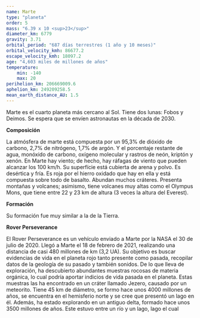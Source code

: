```yaml
---
name: Marte
type: "planeta"
order: 5
mass: "6.39 x 10 <sup>23</sup>"
diameter_km: 6779
gravity: 3.71
orbital_period: "687 días terrestres (1 año y 10 meses)"
orbital_velocity_kmh: 86677.2
escape_velocity_kmh: 18097.2
age: "4,603 miles de millones de años"
temperature:
    min: -140
    max: 20
perihelion_km: 206669009.6
aphelion_km: 249209258.5
mean_earth_distance_AU: 1.5
---
```


Marte es el cuarto planeta más cercano al Sol. Tiene dos lunas: Fobos y Deimos. Se espera que se envíen astronautas en la década de 2030.

**Composición**

La atmósfera de marte está compuesta por un 95,3% de dióxido de carbono, 2,7% de nitrógeno, 1,7% de argón. Y el porcentaje restante de agua, monóxido de carbono, oxígeno molecular y rastros de neón, kriptón y xenón. En Marte hay viento; de hecho, hay ráfagas de viento que pueden alcanzar los 100 km/h.
Su superfície está cubierta de arena y polvo. Es desértica y fría. Es roja por el hierro oxidado que hay en ella y está compuesta sobre todo de basalto. Abundan muchos cráteres. Presenta montañas y volcanes; asimismo, tiene volcanes muy altas como el Olympus Mons, que tiene entre 22 y 23 km de altura (3 veces la altura del Everest).

**Formación**

Su formación fue muy similar a la de la Tierra.

**Rover Perseverance**

El Rover Perseverance es un vehículo enviado a Marte por la NASA el 30 de julio de 2020. Llegó a Marte el 18 de febrero de 2021, realizando una distancia de casi 480 millones de km (3,2 UA). Su objetivo es buscar evidencias de vida en el planeta rojo tanto presente como pasada, recopilar datos de la geología de su pasado y también sonidos.
De lo que lleva de exploración, ha descubierto abundantes muestras rocosas de materia orgánica, lo cual podría aportar indicios de vida pasada en el planeta. Estas muestras las ha encontrado en un cráter llamado Jezero, causado por un meteorito. Tiene 45 km de diámetro, se formo hace unos 4000 millones de años, se encuentra en el hemisferio norte y se cree que presentó un lago en él. Además, ha estado explorando en un antiguo delta, formado hace unos 3500 millones de años. Este estuvo entre un río y un lago, lago el cual